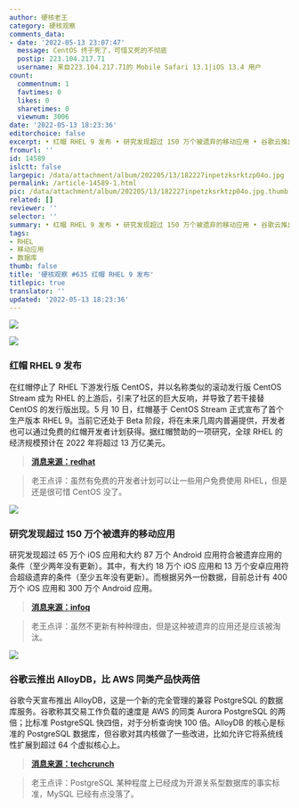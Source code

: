 ```yaml
---
author: 硬核老王
category: 硬核观察
comments_data:
- date: '2022-05-13 23:07:47'
  message: CentOS 终于死了，可惜又死的不彻底
  postip: 223.104.217.71
  username: 来自223.104.217.71的 Mobile Safari 13.1|iOS 13.4 用户
count:
  commentnum: 1
  favtimes: 0
  likes: 0
  sharetimes: 0
  viewnum: 3006
date: '2022-05-13 18:23:36'
editorchoice: false
excerpt: • 红帽 RHEL 9 发布 • 研究发现超过 150 万个被遗弃的移动应用 • 谷歌云推出 AlloyDB，比 AWS 同类产品快两倍
fromurl: ''
id: 14589
islctt: false
largepic: /data/attachment/album/202205/13/182227inpetzksrktzp04o.jpg
permalink: /article-14589-1.html
pic: /data/attachment/album/202205/13/182227inpetzksrktzp04o.jpg.thumb.jpg
related: []
reviewer: ''
selector: ''
summary: • 红帽 RHEL 9 发布 • 研究发现超过 150 万个被遗弃的移动应用 • 谷歌云推出 AlloyDB，比 AWS 同类产品快两倍
tags:
- RHEL
- 移动应用
- 数据库
thumb: false
title: '硬核观察 #635 红帽 RHEL 9 发布'
titlepic: true
translator: ''
updated: '2022-05-13 18:23:36'
---
```


![](/data/attachment/album/202205/13/182227inpetzksrktzp04o.jpg)


![](/data/attachment/album/202205/13/182234k5yzs15c5i8s5zdz.jpg)


### 红帽 RHEL 9 发布


在红帽停止了 RHEL 下游发行版 CentOS，并以名称类似的滚动发行版 CentOS Stream 成为 RHEL 的上游后，引来了社区的巨大反响，并导致了若干接替 CentOS 的发行版出现。5 月 10 日，红帽基于 CentOS Stream 正式宣布了首个生产版本 RHEL 9。当前它还处于 Beta 阶段，将在未来几周内普遍提供，开发者也可以通过免费的红帽开发者计划获得。据红帽赞助的一项研究，全球 RHEL 的经济规模预计在 2022 年将超过 13 万亿美元。



> 
> **[消息来源：redhat](https://www.redhat.com/en/about/press-releases/red-hat-defines-new-epicenter-innovation-red-hat-enterprise-linux-9)**
> 
> 
> 



> 
> 老王点评：虽然有免费的开发者计划可以让一些用户免费使用 RHEL，但是还是很可惜 CentOS 没了。
> 
> 
> 


![](/data/attachment/album/202205/13/182246hzlwlpllz1pn1wvu.jpg)


### 研究发现超过 150 万个被遗弃的移动应用


研究发现超过 65 万个 iOS 应用和大约 87 万个 Android 应用符合被遗弃应用的条件（至少两年没有更新）。其中，有大约 18 万个 iOS 应用和 13 万个安卓应用符合超级遗弃的条件（至少五年没有更新）。而根据另外一份数据，目前总计有 400 万个 iOS 应用和 300 万个 Android 应用。



> 
> **[消息来源：infoq](https://www.infoq.com/news/2022/05/abandoned-apps-report/)**
> 
> 
> 



> 
> 老王点评：虽然不更新有种种理由，但是这种被遗弃的应用还是应该被淘汰。
> 
> 
> 


![](/data/attachment/album/202205/13/182316pqzatgr0lzfudzug.jpg)


### 谷歌云推出 AlloyDB，比 AWS 同类产品快两倍


谷歌今天宣布推出 AlloyDB，这是一个新的完全管理的兼容 PostgreSQL 的数据库服务。谷歌称其交易工作负载的速度是 AWS 的同类 Aurora PostgreSQL 的两倍；比标准 PostgreSQL 快四倍，对于分析查询快 100 倍。AlloyDB 的核心是标准的 PostgreSQL 数据库，但谷歌对其内核做了一些改进，比如允许它将系统线性扩展到超过 64 个虚拟核心上。



> 
> **[消息来源：techcrunch](https://techcrunch.com/2022/05/11/google-cloud-launches-alloydb-a-new-fully-managed-postgresql-database-service/)**
> 
> 
> 



> 
> 老王点评：PostgreSQL 某种程度上已经成为开源关系型数据库的事实标准，MySQL 已经有点没落了。
> 
> 
>